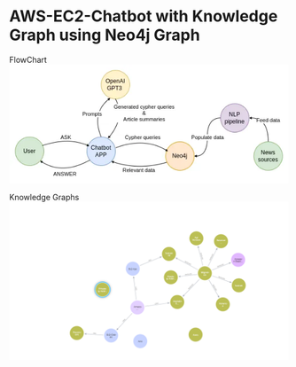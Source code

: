 # AWS-EC2-Chatbot with Knowledge Graph using Neo4j Graph

FlowChart
![alt text](https://github.com/kushjaggi/AWS-EC2-Chatbot-KG/blob/main/Flowchart/1_qC53DXQRyTYJVyKeHZ1rbA.webp)

Knowledge Graphs
![alt text](https://github.com/kushjaggi/AWS-EC2-Chatbot-KG/blob/main/Knowledge%20Graph/visualisation%20(7).png)
